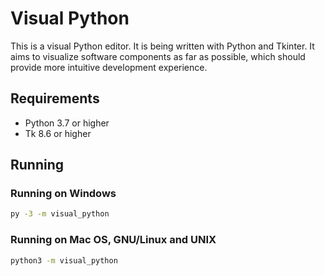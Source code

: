# Visual Python

This is a visual Python editor.
It is being written with Python and Tkinter.
It aims to visualize software components as far as possible, which should provide more intuitive development experience.

## Requirements

- Python 3.7 or higher
- Tk 8.6 or higher

## Running

### Running on Windows

```sh
py -3 -m visual_python
```

### Running on Mac OS, GNU/Linux and UNIX

```sh
python3 -m visual_python
```
